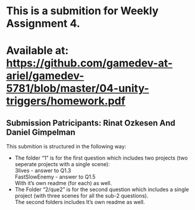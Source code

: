 <h1 class="code-line" data-line-start=0 data-line-end=1 ><a id="This_is_a_submition_for_Weekly_Assignment_4_0"></a>This is a submition for Weekly Assignment 4.</h1>
<h1 class="code-line" data-line-start=1 data-line-end=2 ><a id="Available_at_httpsgithubcomgamedevatarielgamedev5781blobmaster04unitytriggershomeworkpdf_1"></a>Available at: <a href="https://github.com/gamedev-at-ariel/gamedev-5781/blob/master/04-unity-triggers/homework.pdf">https://github.com/gamedev-at-ariel/gamedev-5781/blob/master/04-unity-triggers/homework.pdf</a></h1>
<h2 class="code-line" data-line-start=2 data-line-end=3 ><a id="Submission_Patricipants_Rinat_Ozkesen_And_Daniel_Gimpelman_2"></a>Submission Patricipants: Rinat Ozkesen And Daniel Gimpelman</h2>
<p class="has-line-data" data-line-start="4" data-line-end="5">This submition is structured in the following way:</p>
<ul>
<li class="has-line-data" data-line-start="5" data-line-end="9">The folder “1” is for the first question which includes two projects (two seperate projects with a single scene):<br>
3lives - answer to Q1.3<br>
FastSlowEnemy - answer to Q1.5<br>
With it’s own readme (for each) as well.</li>
<li class="has-line-data" data-line-start="9" data-line-end="11">The Folder “2/que2” is for the second question which includes a single project (with three scenes for all the sub-2 questions).<br>
The second folders includes It’s own readme as well.</li>
</ul>